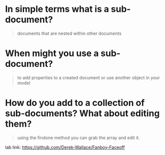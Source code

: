 # In simple terms what is a sub-document?
> documents that are nested within other documents
# When might you use a sub-document?
> to add properties to a created document or use another object in your model
# How do you add to a collection of sub-documents? What about editing them?
> using the findone method you can grab the array and edit it.

lab link: https://github.com/Derek-Wallace/Fanboy-Faceoff 
